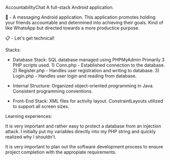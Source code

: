 AccountabilityChat
A full-stack Android application.

🤔 - A messaging Android application. This application promotes holding your friends accountable and determined into achieving their goals. Kind of like WhatsApp but directed towards a more productice purpose.

📋 - Let's get technical!

Stacks:

- Database Stack: SQL database managed using PHPMyAdmin Primarily 3 PHP scripts used. 1) Conn.php - Established connection to the database. 2) Register.php - Handles user registration and writing to database. 3) Login.php - Handles user login and reading from database.

- Internal Structure: Organized object-oriented programming in Java. Consistent programming conventions.

- Front-End Stack: XML files for activity layout. ConstraintLayouts utilized to support all screen sizes.

Learning experiences:

It is very important and rather easy to protect a database from an injection attack. I initially put my variables directly into my PHP string and quickly realized why I shouldn't.

It is very important to plan out the software development process to ensure project completion with the appropiate requirements.
